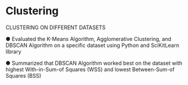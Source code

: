 # Clustering
CLUSTERING ON DIFFERENT DATASETS

● Evaluated the K-Means Algorithm, Agglomerative Clustering, and DBSCAN Algorithm on a specific dataset using Python
and SciKitLearn library 

● Summarized that DBSCAN Algorithm worked best on the dataset with highest With-in-Sum-of Squares (WSS) and lowest
Between-Sum-of Squares (BSS)
